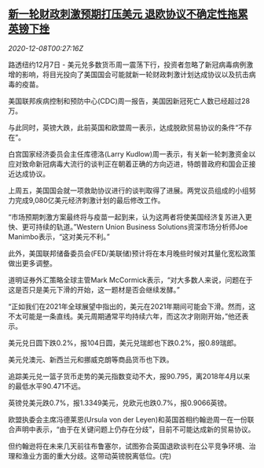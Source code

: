 <!--1607390595000-->
[新一轮财政刺激预期打压美元 退欧协议不确定性拖累英镑下挫](https://cn.reuters.com/article/global-fx-ny-brexit-1208-idCNKBS28I027)
------

<div><i>2020-12-08T00:27:16Z</i></div><p>路透纽约12月7日 - 美元兑多数货币周一震荡下行，投资者忽略了新冠病毒病例激增的影响，将目光投向了美国国会可能就新一轮财政刺激计划达成协议以及抗击病毒的疫苗。</p><p>美国联邦疾病控制和预防中心(CDC)周一报告，美国因新冠死亡人数已经超过28万。</p><p>与此同时，英镑大跌，此前英国和欧盟周一表示，达成脱欧贸易协议的条件“不存在”。</p><p>白宫国家经济委员会主任库德洛(Larry Kudlow)周一表示，有关新一轮刺激资金以应对致命新冠病毒大流行的谈判正在朝着正确的方向迈进，特朗普政府和国会正接近达成协议。</p><p>上周五，美国国会就一项救助协议进行的谈判取得了进展。两党议员组成的小组努力完成9,080亿美元经济刺激计划的最后修改工作。</p><p>“市场预期刺激方案最终将与疫苗一起到来，认为这两者将使美国经济复苏进入更快、更可持续的轨道。”Western Union Business Solutions资深市场分析师Joe Manimbo表示，“这对美元不利。”</p><p>此外，美国联邦储备委员会(FED/美联储)预计将在本月晚些时候对其量化宽松政策做出更多调整。</p><p>道明证券外汇策略全球主管Mark McCormick表示，“对大多数人来说，问题在于这是否只是美元下滑的开始，这一题材是否会继续发酵。”</p><p>“正如我们在2021年全球展望中指出的，美元在2021年期间可能会下滑。然而，这不太可能是一条直线。美元周期通常平均持续六年，而这次才刚刚开始，”他还表示。</p><p>美元兑日圆下跌0.2%，报104日圆，美元兑瑞郎也下跌0.2%，报0.89瑞郎。</p><p>美元兑澳元、新西兰元和挪威克朗等商品货币也下跌。</p><p>追踪美元兑一篮子货币走势的美元指数变动不大，报90.795，离2018年4月以来的最低水平90.471不远。</p><p>英镑兑美元跌0.7%，报1.3349美元，兑欧元也跌0.7%，报0.9066英镑。</p><p>欧盟执委会主席冯德莱恩(Ursula von der Leyen)和英国首相约翰逊周一在一份联合声明中表示，“由于在关键问题上仍存在分歧”，目前不可能达成新的贸易协议。</p><p>但约翰逊将在未来几天前往布鲁塞尔，试图弥合英国退欧谈判在公平竞争环境、治理和渔业方面的重大分歧。这带动英镑脱离低位。(完)</p>
